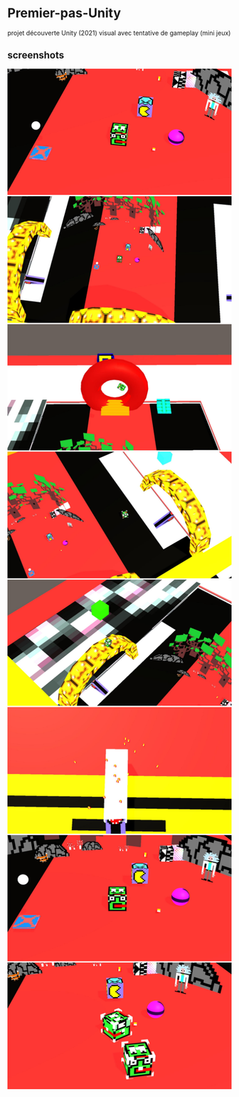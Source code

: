 # Premier-pas-Unity

projet découverte Unity (2021) visual avec tentative de gameplay (mini jeux)

## screenshots
<img src="Readme/image.jpg">

<img src="Readme/screen 2.jpg">

<img src="Readme/Screen 3.jpg">

<img src="Readme/image 2.jpg">

<img src="Readme/image 3.jpg">

<img src="Readme/image 4.jpg">

<img src="Readme/image 5.jpg">

<img src="Readme/image 6.jpg">